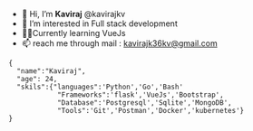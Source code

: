 - 👋 Hi, I’m **Kaviraj** @kavirajkv
- 👀 I’m interested in Full stack development
- 👨‍💻Currently learning VueJs
- 📫 reach me through mail : kavirajk36kv@gmail.com
```
{
  "name":"Kaviraj",
  "age": 24,
  "skils":{"languages":'Python','Go','Bash'
            "Frameworks":'flask','VueJs','Bootstrap',
            "Database":'Postgresql','Sqlite','MongoDB',
            "Tools":'Git','Postman','Docker','kubernetes'}
}
```

<!---
kavirajkv/kavirajkv is a ✨ special ✨ repository because its `README.md` (this file) appears on your GitHub profile.
You can click the Preview link to take a look at your changes.
--->
